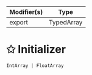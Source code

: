 | Modifier(s)                            | Type                     |
|----------------------------------------|--------------------------|
| export | TypedArray |

# &#10025; Initializer

```ts
IntArray | FloatArray
```